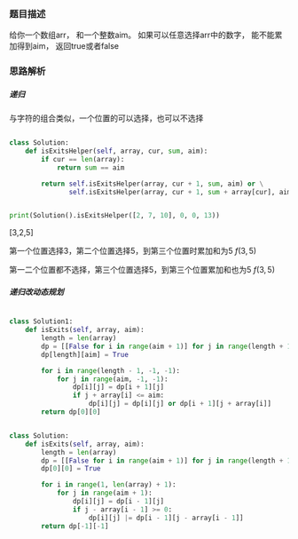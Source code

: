 ### 题目描述

给你一个数组arr， 和一个整数aim。 如果可以任意选择arr中的数字， 能不能累加得到aim， 返回true或者false

### 思路解析

##### 递归

与字符的组合类似，一个位置的可以选择，也可以不选择
```python

class Solution:
    def isExitsHelper(self, array, cur, sum, aim):
        if cur == len(array):
            return sum == aim

        return self.isExitsHelper(array, cur + 1, sum, aim) or \
               self.isExitsHelper(array, cur + 1, sum + array[cur], aim)


print(Solution().isExitsHelper([2, 7, 10], 0, 0, 13))

```

[3,2,5]

第一个位置选择3，第二个位置选择5，到第三个位置时累加和为5 $f(3,5)$

第一二个位置都不选择，第三个位置选择5，到第三个位置累加和也为5 $f(3,5)$



##### 递归改动态规划

```python

class Solution1:
    def isExits(self, array, aim):
        length = len(array)
        dp = [[False for i in range(aim + 1)] for j in range(length + 1)]
        dp[length][aim] = True

        for i in range(length - 1, -1, -1):
            for j in range(aim, -1, -1):
                dp[i][j] = dp[i + 1][j]
                if j + array[i] <= aim:
                    dp[i][j] = dp[i][j] or dp[i + 1][j + array[i]]
        return dp[0][0]


```

```python

class Solution:
    def isExits(self, array, aim):
        length = len(array)
        dp = [[False for i in range(aim + 1)] for j in range(length + 1)]
        dp[0][0] = True

        for i in range(1, len(array) + 1):
            for j in range(aim + 1):
                dp[i][j] = dp[i - 1][j]
                if j - array[i - 1] >= 0:
                    dp[i][j] |= dp[i - 1][j - array[i - 1]]
        return dp[-1][-1]


```
